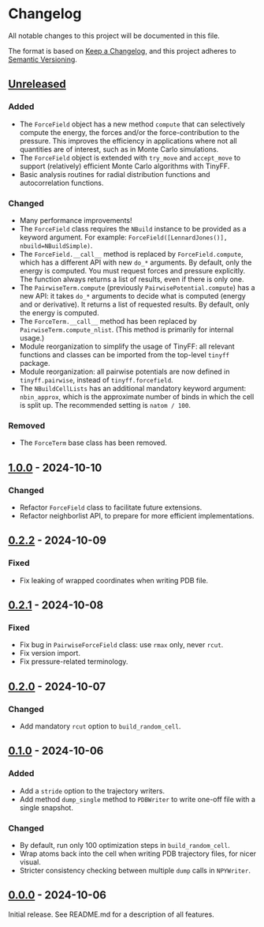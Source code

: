 # Changelog

All notable changes to this project will be documented in this file.

The format is based on [Keep a Changelog](https://keepachangelog.com/en/1.1.0/),
and this project adheres to [Semantic Versioning](https://semver.org/spec/v2.0.0.html).

## [Unreleased]

### Added

- The `ForceField` object has a new method `compute` that can selectively compute
  the energy, the forces and/or the force-contribution to the pressure.
  This improves the efficiency in applications where not all quantities are of interest,
  such as in Monte Carlo simulations.
- The `ForceField` object is extended with `try_move` and `accept_move`
  to support (relatively) efficient Monte Carlo algorithms with TinyFF.
- Basic analysis routines for radial distribution functions and autocorrelation functions.


### Changed

- Many performance improvements!
- The `ForceField` class requires the `NBuild` instance to be provided as a keyword argument.
  For example: `ForceField([LennardJones()], nbuild=NBuildSimple)`.
- The `ForceField.__call__` method is replaced by `ForceField.compute`,
  which has a different API with new `do_*` arguments.
  By default, only the energy is computed.
  You must request forces and pressure explicitly.
  The function always returns a list of results, even if there is only one.
- The `PairwiseTerm.compute` (previously `PairwisePotential.compute`) has a new API:
  it takes `do_*` arguments to decide what is computed (energy and or derivative).
  It returns a list of requested results.
  By default, only the energy is computed.
- The `ForceTerm.__call__` method has been replaced by `PairwiseTerm.compute_nlist`.
  (This method is primarily for internal usage.)
- Module reorganization to simplify the usage of TinyFF:
  all relevant functions and classes can be imported from the top-level `tinyff` package.
- Module reorganization: all pairwise potentials are now defined in `tinyff.pairwise`,
  instead of `tinyff.forcefield`.
- The `NBuildCellLists` has an additional mandatory keyword argument: `nbin_approx`,
  which is the approximate number of binds in which the cell is split up.
  The recommended setting is `natom / 100`.


### Removed

- The `ForceTerm` base class has been removed.


## [1.0.0] - 2024-10-10

### Changed

- Refactor `ForceField` class to facilitate future extensions.
- Refactor neighborlist API, to prepare for more efficient implementations.


## [0.2.2] - 2024-10-09

### Fixed

- Fix leaking of wrapped coordinates when writing PDB file.


## [0.2.1] - 2024-10-08

### Fixed

- Fix bug in `PairwiseForceField` class: use `rmax` only, never `rcut`.
- Fix version import.
- Fix pressure-related terminology.


## [0.2.0] - 2024-10-07

### Changed

- Add mandatory `rcut` option to `build_random_cell`.


## [0.1.0] - 2024-10-06

### Added

- Add a `stride` option to the trajectory writers.
- Add method `dump_single` method to `PDBWriter` to write one-off file with a single snapshot.

### Changed

- By default, run only 100 optimization steps in `build_random_cell`.
- Wrap atoms back into the cell when writing PDB trajectory files, for nicer visual.
- Stricter consistency checking between multiple `dump` calls in `NPYWriter`.


## [0.0.0] - 2024-10-06

Initial release. See README.md for a description of all features.


[Unreleased]: https://github.com//molmod/tinyff
[1.0.0]: https://github.com/molmod/tinyff/tag/v1.0.0
[0.2.2]: https://github.com/molmod/tinyff/tag/v0.2.2
[0.2.1]: https://github.com/molmod/tinyff/tag/v0.2.1
[0.2.0]: https://github.com/molmod/tinyff/tag/v0.2.0
[0.1.0]: https://github.com/molmod/tinyff/tag/v0.1.0
[0.0.0]: https://github.com/molmod/tinyff/tag/v0.0.0

